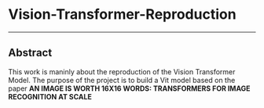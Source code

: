 # Vision-Transformer-Reproduction
***
## Abstract
This work is maninly about the reproduction of the Vision Transformer Model. 
The purpose of the project is to build a Vit model based on the paper **AN IMAGE IS WORTH 16X16 WORDS: TRANSFORMERS FOR IMAGE RECOGNITION AT SCALE**
